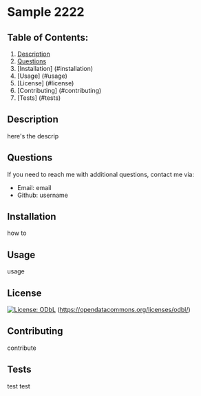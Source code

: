 # Sample 2222
  ## Table of Contents:
  1. [Description](#description)
  2. [Questions](#questions)
  3. [Installation] (#installation)
  4. [Usage] (#usage)
  5. [License] (#license)
  6. [Contributing] (#contributing)
  7. [Tests] (#tests)


  ## Description
  here's the descrip

  ## Questions
  If you need to reach me with additional questions, contact me via: 
  * Email: email
  * Github: username

  ## Installation
  how to

  ## Usage
  usage

  ## License
  [![License: ODbL](https://img.shields.io/badge/License-ODbL-brightgreen.svg)](https://opendatacommons.org/licenses/odbl/)
  (https://opendatacommons.org/licenses/odbl/)

  ## Contributing 
  contribute

  ## Tests
  test test

  
